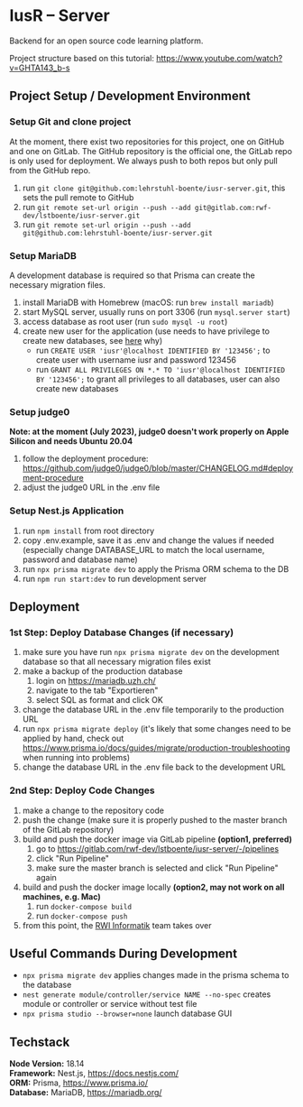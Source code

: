 # IusR – Server

Backend for an open source code learning platform.

Project structure based on this tutorial: https://www.youtube.com/watch?v=GHTA143_b-s

## Project Setup / Development Environment

### Setup Git and clone project

At the moment, there exist two repositories for this project, one on GitHub and one on GitLab. The GitHub repository is the official one, the GitLab repo is only used for deployment. We always push to both repos but only pull from the GitHub repo.

1. run `git clone git@github.com:lehrstuhl-boente/iusr-server.git`, this sets the pull remote to GitHub
2. run `git remote set-url origin --push --add git@gitlab.com:rwf-dev/lstboente/iusr-server.git`
3. run `git remote set-url origin --push --add git@github.com:lehrstuhl-boente/iusr-server.git`

### Setup MariaDB

A development database is required so that Prisma can create the necessary migration files.

1. install MariaDB with Homebrew (macOS: run `brew install mariadb`)
2. start MySQL server, usually runs on port 3306 (run `mysql.server start`)
3. access database as root user (run `sudo mysql -u root`)
4. create new user for the application (use needs to have privilege to create new databases, see [here](https://www.prisma.io/docs/concepts/components/prisma-migrate/shadow-database#shadow-database-user-permissions) why)
   - run `CREATE USER 'iusr'@localhost IDENTIFIED BY '123456';` to create user with username iusr and password 123456
   - run `GRANT ALL PRIVILEGES ON *.* TO 'iusr'@localhost IDENTIFIED BY '123456';` to grant all privileges to all databases, user can also create new databases

### Setup judge0

**Note: at the moment (July 2023), judge0 doesn't work properly on Apple Silicon and needs Ubuntu 20.04**

1. follow the deployment procedure: https://github.com/judge0/judge0/blob/master/CHANGELOG.md#deployment-procedure
2. adjust the judge0 URL in the .env file

### Setup Nest.js Application

1. run `npm install` from root directory
2. copy .env.example, save it as .env and change the values if needed (especially change DATABASE_URL to match the local username, password and database name)
3. run `npx prisma migrate dev` to apply the Prisma ORM schema to the DB
4. run `npm run start:dev` to run development server

## Deployment

### 1st Step: Deploy Database Changes (if necessary)

1. make sure you have run `npx prisma migrate dev` on the development database so that all necessary migration files exist
2. make a backup of the production database
   1. login on https://mariadb.uzh.ch/
   2. navigate to the tab "Exportieren"
   3. select SQL as format and click OK
3. change the database URL in the .env file temporarily to the production URL
4. run `npx prisma migrate deploy` (it's likely that some changes need to be applied by hand, check out https://www.prisma.io/docs/guides/migrate/production-troubleshooting when running into problems)
5. change the database URL in the .env file back to the development URL

### 2nd Step: Deploy Code Changes

1. make a change to the repository code
2. push the change (make sure it is properly pushed to the master branch of the GitLab repository)
3. build and push the docker image via GitLab pipeline **(option1, preferred)**
   1. go to https://gitlab.com/rwf-dev/lstboente/iusr-server/-/pipelines
   2. click "Run Pipeline"
   3. make sure the master branch is selected and click "Run Pipeline" again
4. build and push the docker image locally **(option2, may not work on all machines, e.g. Mac)**
   1. run `docker-compose build`
   2. run `docker-compose push`
5. from this point, the [RWI Informatik](https://rwi.app/team) team takes over

## Useful Commands During Development

- `npx prisma migrate dev` applies changes made in the prisma schema to the database
- `nest generate module/controller/service NAME --no-spec` creates module or controller or service without test file
- `npx prisma studio --browser=none` launch database GUI

## Techstack

**Node Version:** 18.14  
**Framework:** Nest.js, https://docs.nestjs.com/  
**ORM:** Prisma, https://www.prisma.io/  
**Database:** MariaDB, https://mariadb.org/
